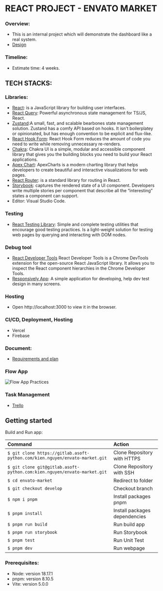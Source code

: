 # **REACT PROJECT - ENVATO MARKET**

### Overview:

- This is an internal project which will demonstrate the dashboard like a real system.
- [Design](https://preview.themeforest.net/item/bankco-react-tailwind-admin-templates/full_screen_preview/47639153)

### Timeline:

- Estimate time: 4 weeks.

## TECH STACKS:

### Libraries:

- [React](https://react.dev/learn): is a JavaScript library for building user interfaces.
- [React Query](https://tanstack.com/query/latest/): Powerful asynchronous state management for TS/JS, React.
- [Zustand](https://github.com/pmndrs/zustand):A small, fast, and scalable bearbones state management solution. Zustand has a comfy API based on hooks. It isn't boilerplatey or opinionated, but has enough convention to be explicit and flux-like.
- [React Hook Form](https://react-hook-form.com/): React Hook Form reduces the amount of code you need to write while removing unnecessary re-renders.
- [Chakra](https://chakra-ui.com/): Chakra UI is a simple, modular and accessible component library that gives you the building blocks you need to build your React applications.
- [Apex Chart](https://apexcharts.com/react-chart-demos/column-charts/basic/): ApexCharts is a modern charting library that helps developers to create beautiful and interactive visualizations for web pages.
- [React Router](https://v5.reactrouter.com/web/guides/quick-start): is a standard library for routing in React.
- [Storybook](https://storybook.js.org/): captures the rendered state of a UI component. Developers write multiple stories per component that describe all the “interesting” states a component can support.
- Editor: Visual Studio Code.

### Testing

- [React Testing Library](https://testing-library.com/): Simple and complete testing utilities that encourage good testing practices. Is a light-weight solution for testing web pages by querying and interacting with DOM nodes.

### Debug tool

- [React Developer Tools](https://chrome.google.com/webstore/detail/react-developer-tools/fmkadmapgofadopljbjfkapdkoienihi) React Developer Tools is a Chrome DevTools extension for the open-source React JavaScript library. It allows you to inspect the React component hierarchies in the Chrome Developer Tools.
- [Responsively App](https://responsively.app/): A simple application for developing, help dev test design in many screens.

### Hosting

- Open http://localhost:3000 to view it in the browser.

### CI/CD, Deployment, Hosting

- Vercel
- Firebase

### Document:

- [Requirements and plan](https://docs.google.com/document/d/1ldS_HWBGAXGrlWht7vxZAVjFcJo5wu8SajiaIf1_xR8/edit)

### Flow App

![Flow App Practices](images/work-flow.png)

### Task Management

- [Trello](https://trello.com/b/xo8WyIM1/envato-market-system)

## Getting started

Build and Run app:

| Command                                                                     | Action                        |
| :-------------------------------------------------------------------------- | :---------------------------- |
| `$ git clone https://gitlab.asoft-python.com/kien.nguyen/envato-market.git` | Clone Repository with HTTPS   |
| `$ git clone git@gitlab.asoft-python.com:kien.nguyen/envato-market.git`     | Clone Repository with SSH     |
| `$ cd envato-market`                                                        | Redirect to folder            |
| `$ git checkout develop`                                                    | Checkout branch               |
| `$ npm i pnpm`                                                              | Install packages pnpm         |
| `$ pnpm install`                                                            | Install packages dependencies |
| `$ pnpm run build`                                                          | Run build app                 |
| `$ pnpm run storybook`                                                      | Run Storybook                 |
| `$ pnpm test`                                                               | Run Unit Test                 |
| `$ pnpm dev`                                                                | Run webpage                   |

### Prerequisites:

- Node: version 18.17.1
- pnpm: version 8.10.5
- Vite: version 5.0.0
